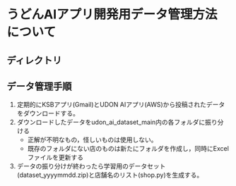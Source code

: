 # うどんAIアプリ開発用データ管理方法について 

## ディレクトリ


## データ管理手順
1. 定期的にKSBアプリ(Gmail)とUDON AIアプリ(AWS)から投稿されたデータをダウンロードする。
1. ダウンロードしたデータをudon_ai_dataset_main内の各フォルダに振り分ける
    - 正解が不明なもの，怪しいものは使用しない。
    - 既存のフォルダにない店のものは新たにフォルダを作成し，同時にExcelファイルを更新する
1. データの振り分けが終わったら学習用のデータセット(dataset_yyyymmdd.zip)と店舗名のリスト(shop.py)を生成する。 